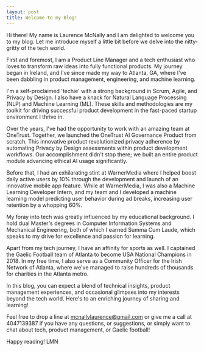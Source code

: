 ```yaml
---
layout: post
title: Welcome to my Blog!
---
```


Hi there! My name is Laurence McNally and I am delighted to welcome you to my blog. Let me introduce myself a little bit before we delve into the nitty-gritty of the tech world.

First and foremost, I am a Product Line Manager and a tech enthusiast who loves to transform raw ideas into fully functional products. My journey began in Ireland, and I've since made my way to Atlanta, GA, where I've been dabbling in product management, engineering, and machine learning.

I'm a self-proclaimed 'techie' with a strong background in Scrum, Agile, and Privacy by Design. I also have a knack for Natural Language Processing (NLP) and Machine Learning (ML). These skills and methodologies are my toolkit for driving successful product development in the fast-paced startup environment I thrive in.

Over the years, I've had the opportunity to work with an amazing team at OneTrust. Together, we launched the OneTrust AI Governance Product from scratch. This innovative product revolutionized privacy adherence by automating Privacy by Design assessments within product development workflows. Our accomplishment didn't stop there; we built an entire product module advancing ethical AI usage significantly.

Before that, I had an exhilarating stint at WarnerMedia where I helped boost daily active users by 10% through the development and launch of an innovative mobile app feature. While at WarnerMedia, I was also a Machine Learning Developer Intern, and my team and I developed a machine learning model predicting user behavior during ad breaks, increasing user retention by a whopping 60%.

My foray into tech was greatly influenced by my educational background. I hold dual Master's degrees in Computer Information Systems and Mechanical Engineering, both of which I earned Summa Cum Laude, which speaks to my drive for excellence and passion for learning.

Apart from my tech journey, I have an affinity for sports as well. I captained the Gaelic Football team of Atlanta to become USA National Champions in 2018. In my free time, I also serve as a Community Officer for the Irish Network of Atlanta, where we've managed to raise hundreds of thousands for charities in the Atlanta metro.

In this blog, you can expect a blend of technical insights, product management experiences, and occasional glimpses into my interests beyond the tech world. Here's to an enriching journey of sharing and learning!

Feel free to drop a line at mcnallylaurence@gmail.com or give me a call at 4047139387 if you have any questions, or suggestions, or simply want to chat about tech, product management, or Gaelic football!

Happy reading!
LMN
